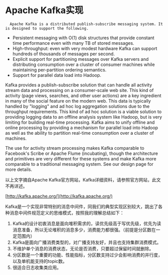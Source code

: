 # Apache Kafka实现

      Apache Kafka is a distributed publish-subscribe messaging system. It is designed to support the following.

* Persistent messaging with O\(1\) disk structures that provide constant time performance even with many TB of stored messages.
* High-throughput: even with very modest hardware Kafka can support hundreds of thousands of messages per second.
* Explicit support for partitioning messages over Kafka servers and distributing consumption over a cluster of consumer machines while maintaining per-partition ordering semantics.
* Support for parallel data load into Hadoop.

Kafka provides a publish-subscribe solution that can handle all activity stream data and processing on a consumer-scale web site. This kind of activity \(page views, searches, and other user actions\) are a key ingredient in many of the social feature on the modern web. This data is typically handled by "logging" and ad hoc log aggregation solutions due to the throughput requirements. This kind of ad hoc solution is a viable solution to providing logging data to an offline analysis system like Hadoop, but is very limiting for building real-time processing. Kafka aims to unify offline and online processing by providing a mechanism for parallel load into Hadoop as well as the ability to partition real-time consumption over a cluster of machines.

The use for activity stream processing makes Kafka comparable to Facebook's Scribe or Apache Flume \(incubating\), though the architecture and primitives are very different for these systems and make Kafka more comparable to a traditional messaging system. See our design page for more details.

以上文字摘自Apache Kafka官方网站，Kafka详细资料，请参照官方网站，此文不再详述。

[http://kafka.apache.org/](http://kafka.apache.org/)

Kafka是一个实现非常特别的消息中间件，同我们的典型实现区别较大，跳出了各种消息中间件规范定义的思维模式，按照我的理解总结如下：

1. Kafka的设计初衷消息是面向堆积需求的，读优先级高于写优先级，优先为读消息准备，所以无论堆积的消息多少，消费能力都很强。（前提是分区数在一定范围内）
2. Kafka是面向广播消费类型的，对广播支持友好，并且也支持集群消费模式。
3. 不维护单个消息的消费状态，无论是否消费，只要超过保留时间就删除。
4. 分区数是一个重要的功能、性能指标，分区数支持过少会影响消费的并行度，以及单机能支持的topic数。
5. 很适合日志收集类应用。

